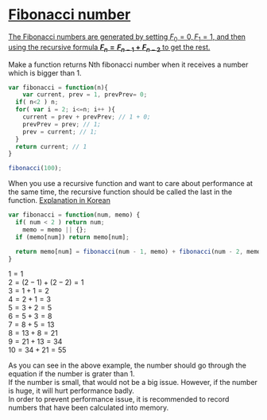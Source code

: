 # [Fibonacci number](https://en.wikipedia.org/wiki/Fibonacci_number)

[The Fibonacci numbers are generated by setting $F_{0}=0, F_{1}=1$, and then using the recursive formula **$F_{n} = F_{n-1} + F_{n-2}$** to get the rest.](https://www.math.hmc.edu/funfacts/ffiles/10002.4-5.shtml)

Make a function returns Nth fibonacci number when it receives a number which is bigger than 1.

```javascript
var fibonacci = function(n){
    var current, prev = 1, prevPrev= 0;
  if( n<2 ) n;
  for( var i = 2; i<=n; i++ ){
    current = prev + prevPrev; // 1 + 0;
    prevPrev = prev; // 1;
    prev = current; // 1;
  }
  return current; // 1
}

fibonacci(100);
```
When you use a recursive function and want to care about performance at the same time, the recursive function should be called the last in the function.
[Explanation in Korean](http://ledgku.tistory.com/37)


```javascript
var fibonacci = function(num, memo) {
  if( num < 2 ) return num;
    memo = memo || {};
  if (memo[num]) return memo[num];

  return memo[num] = fibonacci(num - 1, memo) + fibonacci(num - 2, memo);
}
```

$1 = 1$  
$2 = (2-1) + (2-2) = 1$  
$3 = 1 + 1 = 2$  
$4 = 2 + 1 = 3$  
$5 = 3 + 2 = 5$  
$6 = 5 + 3 = 8$  
$7 = 8 + 5 = 13$  
$8 = 13 + 8 = 21$  
$9 = 21 + 13 = 34$  
$10 = 34 + 21 = 55$  

As you can see in the above example, the number should go through the equation if the number is grater than 1.  
If the number is small, that would not be a big issue. However, if the number is huge, it will hurt performance badly.  
In order to prevent performance issue, it is recommended to record numbers that have been calculated into memory.













